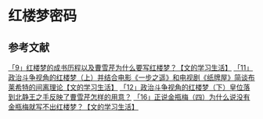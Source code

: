 # 红楼梦密码



## 参考文献

[「9」红楼梦的成书历程以及曹雪芹为什么要写红楼梦？【文的学习生活】](https://www.bilibili.com/video/BV1PY4y1M7SC/?spm_id_from=333.788&vd_source=2cf1a71c5403f135e301f365e608ff9c)
[「11」政治斗争视角的红楼梦（上）并结合电影《一步之遥》和电视剧《纸牌屋》简谈布莱希特的间离理论【文的学习生活】](https://www.bilibili.com/video/BV1WV4y1u7tr/?spm_id_from=333.788&vd_source=2cf1a71c5403f135e301f365e608ff9c)
[「12」政治斗争视角的红楼梦（下）皇位落到北静王之手反映了曹雪芹怎样的用意？](https://www.bilibili.com/video/BV144421S71v/?spm_id_from=333.788&vd_source=2cf1a71c5403f135e301f365e608ff9c)
[「16」正说金瓶梅（四）为什么说没有金瓶梅就写不出红楼梦？【文的学习生活】](https://www.bilibili.com/video/BV12t4y1F7fX/?spm_id_from=pageDriver&vd_source=2cf1a71c5403f135e301f365e608ff9c)